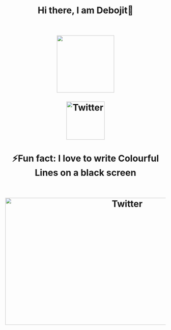 <h1 align="center">Hi there, I am Debojit👋
<br>
<br>
<p align="center"><img height="180em" src="https://github-readme-stats-sigma-five.vercel.app/api?username=N0vice17&show_icons=true&hide_border=true&&count_private=true&include_all_commits=true"></p>
<p align="center"><a href="https://www.linkedin.com/in/debojit-ganguly-907771242/" target="_blank"><img src="https://cdn2.iconfinder.com/data/icons/social-media-2199/64/social_media_isometric_14-linkedin-512.png" height="120px" width="120px" alt="Twitter" align="center"></a></p>
<h1 align="center">⚡Fun fact: I love to write Colourful Lines on a black screen
<br>
<br>
<p align="center"><img src="https://user-images.githubusercontent.com/71402528/106022694-225cfd80-60ec-11eb-9d3d-78cf6bf8d2ef.gif" height="400px" width="750px" alt="Twitter"></p>
<!--
**N0vice17/N0vice17** is a ✨ _special_ ✨ repository because its `README.md` (this file) appears on your GitHub profile.

Here are some ideas to get you started:


- 🔭 I’m currently working on ...
- 🌱 I’m currently learning ...
- 👯 I’m looking to collaborate on ...
- 🤔 I’m looking for help with ...
- 💬 Ask me about ...
- 📫 How to reach me: ...
- 😄 Pronouns: ...
-->


<!--![](https://komarev.com/ghpvc/?username=N0vice17&label=PROFILE+VIEWS&color=blue&style=plastic)-->


